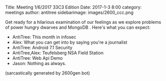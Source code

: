 Title: Meeting 1/6/2017 33C3 Edition
Date: 2017-1-3 8:00
category: meetings
author: antitree
sidebarimage: images/2600_ccc.png

Get ready for a hilarious examination of our feelings as we explore
problems of power hungry dwarves and MongoDB . Here's what you can
expect:

* AntiTree: This month in infosec
* Alex: What you can get into by saying you're a journalist
* AntiTree: Android 7.1 Security
* AntiTree,Alex: Teufelsberg NSA Field Station
* AntiTree: Web Api Demo
* Jason: Nothing as always.

(sarcastically generated by 2600gen bot)
